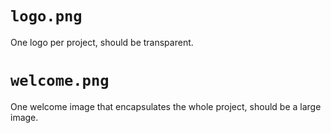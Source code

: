 # `logo.png`

One logo per project, should be transparent.

# `welcome.png`

One welcome image that encapsulates the whole project, should be a large image.
